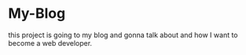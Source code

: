 # My-Blog
this project is going to my blog and gonna talk about and how I want to become a web developer.
